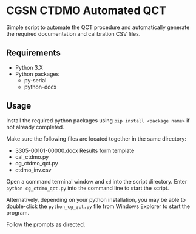 # CGSN CTDMO Automated QCT

Simple script to automate the QCT procedure and automatically generate the required
documentation and calibration CSV files.

## Requirements

* Python 3.X
* Python packages
	* py-serial
	* python-docx

## Usage

Install the required python packages using `pip install <package name>` if not already
completed.

Make sure the following files are located together in the same directory:

* 3305-00101-00000.docx Results form template
* cal_ctdmo.py 
* cg_ctdmo_qct.py
* ctdmo_inv.csv

Open a command terminal window and `cd` into the script directory. Enter
`python cg_ctdmo_qct.py` into the command line to start the script.

Alternatively, depending on your python installation, you may be able to double-click
the `python_cg_qct.py` file from Windows Explorer to start the program.

Follow the prompts as directed.

